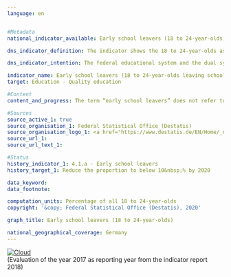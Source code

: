 ```yaml
---                   
language: en                   


#Metadata                   
national_indicator_available: Early school leavers (18 to 24-year-olds)                   

dns_indicator_definition: The indicator shows the 18 to 24-year-olds as a proportion of all people in the same age group who currently do not attend any school or an institution of higher education, who are not attending any continuing education/training programmes and who have not completed upper secondary education (ISCED level 3 - university entrance qualification or completed course of vocational training).<sub> Text from the Indicator Report 2018</sub>                   

dns_indicator_intention: The federal educational system and the dual system of vocational training are the cornerstones of future-orientated qualifications for young people in Germany. Failure to complete school or vocational training poses a risk of poverty and places a strain on the social welfare systems. In line with the “Europe 2020” strategy of the European Union, the German Government has therefore set itself the target of reducing the proportion of early school leavers among all persons in the same age group to below 10&nbsp;% by 2020.<sub> Text from the Indicator Report 2018</sub>                   

indicator_name: Early school leavers (18 to 24-year-olds leaving school without graduation)                   
target: Education - Quality education                   

#Content                    
content_and_progress: The term “early school leavers” does not refer to the young “high achievers”, who obtain a school leaving certificate before the regular period of schooling ends. Nor should the term be confused with school drop-outs. On the contrary, it refers to people between 18 and 24 years of age who neither have obtained a higher education entrance qualification such as “Abitur” or “Fachhochschulreife” (for universities in general or universities of applied sciences), nor have completed vocational training and who are not attending initial and continuing education/ training programmes. This means that even those young people who, for example, have successfully completed “Hauptschule” or “Realschule” (lower secondary education, ISCED level 2) but are no longer participating in the education process are also counted as early school leavers. Moreover, it is not possible to conclude what type of educational institution they last attended and at what time.<br><br>The information originates from the microcensus, whose annual sample survey covers 1&nbsp;% of the population. The annual school statistics, which is a coordinated Länder statistics, provides supplementary information also published by the Federal Statistical Office.<br><br>In 2017, according to provisional results, the indicator value was 10.1&nbsp;%, i.e. there were a total of 614,000 young people without completed upper secondary education who were not or no longer undergoing (vocational) training or continuing education. The 2020 target has not yet been achieved.<br><br>Between 1999 and 2005, the gender-specific indicator values deviated from the total values to varying degrees and in different directions. Since 2006, there have been fewer women than men leaving school early without a certificate of completion. For instance, the figures were 9.0&nbsp;% for women and 11.1&nbsp;% for men in 2017.<br><br>According to school statistics, a total of around 52,685 young people (6.6&nbsp;% of the resident population of the same age) left school without a “Hauptschule” certificate in 2016. Compared with 1999, this is a decline of somewhat more than a third. Here, too, the share of young women continues to be considerably lower (4.8&nbsp;%) than that of young men (8.6&nbsp;%).<br><br>Among school leavers with a school certificate, 16.9&nbsp;% (134,389) of the resident population of the same age hold a secondary general school certificate, 44.8&nbsp;% (356,812) a school leaving certificate after year 10, 32.5&nbsp;% (287,298) a general university entrance qualification and 0.1&nbsp;% (628) an entrance qualification for universities of applied sciences – all data referring to 2017. Since 1999, two types of certificates have seen particularly large changes over the course of time. Thus, the share of people with a secondary general school certificate fell by 9.2 percentage points, while the share of people with university entrance qualification rose by 7.8 percentage points (both as a proportion of the population of the same age).<br><br>Another indicator that relates to this subject matter is 10.1 “Foreign school graduates”.<sub> Text from the Indicator Report 2018</sub>                   

#Sources
source_active_1: true                           
source_organisation_1: Federal Statistical Office (Destatis)                           
source_organisation_logo_1: <a href="https://www.destatis.de/EN/Home/_node.html"><img src="https://g205sdgs.github.io/sdg-indicators/public/LogosEn/destatis.png" alt="Logo Federal Statistical Office (Destatis)" title="Click here to visit the homepage of the organization" /></a>                           
source_url_1:                            
source_url_text_1:                            

#Status                   
history_indicator_1: 4.1.a - Early school leavers                   
history_target_1: Reduce the proportion to below 10&nbsp;% by 2020 

data_keyword:                    
data_footnote:                    

computation_units: Percentage of all 18 to 24-year-olds                   
copyright: '&copy; Federal Statistical Office (Destatis), 2020'                   

graph_title: Early school leavers (18 to 24-year-olds)                   

national_geographical_coverage: Germany                   
---
```

<div>                           
  <div class="my-header">                           
    <a href="https://sustainabledevelopment-deutschland.github.io/en/status/"><img src="https://g205sdgs.github.io/sdg-indicators/public/Wettersymbole/Wolke.png" title="The indicator is moving in the right direction but if the trend continues, the target value will be missed by more than 20&nbsp;% in the target year" alt="Cloud" />                           
    </a>                           
  </div>
  <div class="my-header-note">
    <span>(Evaluation of the year 2017 as reporting year from the indicator report 2018)</span>
  </div>                           
</div>